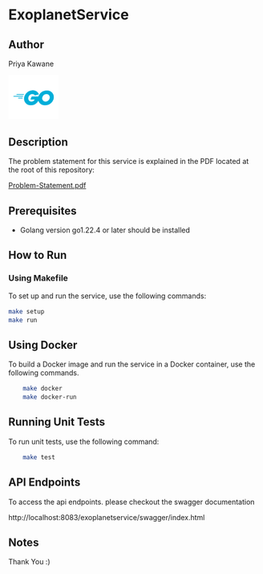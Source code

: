 # ExoplanetService

## Author
 Priya Kawane 
<div align="start">
<img src="golang.png" alt="Go Logo" width="100"/>
</div>

## Description

The problem statement for this service is explained in the PDF located at the root of this repository:

[Problem-Statement.pdf](Problem-Statement.pdf)

## Prerequisites

- Golang version go1.22.4 or later should be installed

## How to Run

### Using Makefile

To set up and run the service, use the following commands:

```bash
make setup
make run
```

## Using Docker

To build a Docker image and run the service in a Docker container, use the following commands.

```bash
    make docker
    make docker-run
```

## Running Unit Tests
To run unit tests, use the following command:
```bash
    make test
```
## API Endpoints

To access the api endpoints. please checkout the swagger documentation

http://localhost:8083/exoplanetservice/swagger/index.html

## Notes

Thank You :)